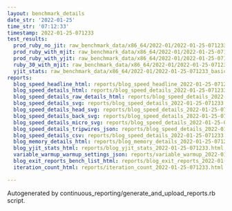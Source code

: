 ```yaml
---
layout: benchmark_details
date_str: '2022-01-25'
time_str: '07:12:33'
timestamp: 2022-01-25-071233
test_results:
  prod_ruby_no_jit: raw_benchmark_data/x86_64/2022-01/2022-01-25-071233_basic_benchmark_prod_ruby_no_jit.json
  prod_ruby_with_mjit: raw_benchmark_data/x86_64/2022-01/2022-01-25-071233_basic_benchmark_prod_ruby_with_mjit.json
  prod_ruby_with_yjit: raw_benchmark_data/x86_64/2022-01/2022-01-25-071233_basic_benchmark_prod_ruby_with_yjit.json
  ruby_30_with_mjit: raw_benchmark_data/x86_64/2022-01/2022-01-25-071233_basic_benchmark_ruby_30_with_mjit.json
  yjit_stats: raw_benchmark_data/x86_64/2022-01/2022-01-25-071233_basic_benchmark_yjit_stats.json
reports:
  blog_speed_headline_html: reports/blog_speed_headline_2022-01-25-071233.html
  blog_speed_details_html: reports/blog_speed_details_2022-01-25-071233.html
  blog_speed_details_raw_details_html: reports/blog_speed_details_2022-01-25-071233.raw_details.html
  blog_speed_details_svg: reports/blog_speed_details_2022-01-25-071233.svg
  blog_speed_details_head_svg: reports/blog_speed_details_2022-01-25-071233.head.svg
  blog_speed_details_back_svg: reports/blog_speed_details_2022-01-25-071233.back.svg
  blog_speed_details_micro_svg: reports/blog_speed_details_2022-01-25-071233.micro.svg
  blog_speed_details_tripwires_json: reports/blog_speed_details_2022-01-25-071233.tripwires.json
  blog_speed_details_csv: reports/blog_speed_details_2022-01-25-071233.csv
  blog_memory_details_html: reports/blog_memory_details_2022-01-25-071233.html
  blog_yjit_stats_html: reports/blog_yjit_stats_2022-01-25-071233.html
  variable_warmup_warmup_settings_json: reports/variable_warmup_2022-01-25-071233.warmup_settings.json
  blog_exit_reports_bench_list_html: reports/blog_exit_reports_2022-01-25-071233.bench_list.html
  iteration_count_html: reports/iteration_count_2022-01-25-071233.html

---
```

Autogenerated by continuous_reporting/generate_and_upload_reports.rb script.
